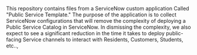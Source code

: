This repository contains files from a ServiceNow custom application Called "Public Service Template."  The purpose of the application is to collect ServiceNow configurations that will remove the complexity of deploying a Public Service Catalog in ServiceNow.  In dismissing the complexity, we also expect to see a significant reduction in the time it takes to deploy public-facing Service channels to interact with Residents, Customers, Students, etc..,
